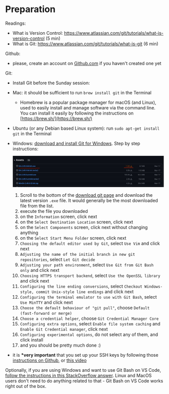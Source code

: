 # Preparation

Readings:

- What is Version Control: <https://www.atlassian.com/git/tutorials/what-is-version-control> (5 min)
- What is Git: <https://www.atlassian.com/git/tutorials/what-is-git> (6 min)

Github:

- please, create an account on [Github.com](https://github.com/) if you haven't created one yet

Git:

- Install Git before the Sunday session:

- Mac: it should be sufficient to run `brew install git` in the Terminal
  - Homebrew is a popular package manager for macOS (and Linux), used to easily install and manage software via the command line. You can install it easily by following the instructions on [https://brew.sh/](https://brew.sh/)
- Ubuntu (or any Debian based Linux system): run `sudo apt-get install git` in the Terminal
- Windows: [download and install Git for Windows](https://gitforwindows.org/). Step by step instructions:

  ![Git for Windows download page](./assets/git-windows.jpg)
  1. Scroll to the bottom of the [download git page](https://github.com/git-for-windows/git/releases/latest) and download the latest version `.exe` file. It would generally be the most downloaded file from the list.
  2. execute the file you downloaded
  3. on the `Information` screen, click next
  4. on the `Select Destination Location` screen, click next
  5. on the `Select Components` screen, click next without changing anything
  6. on the `Select Start Menu Folder` screen, click next
  7. `Choosing the default editor used by Git`, select `Use Vim` and click next
  8. `Adjusting the name of the initial branch in new git repositories`, select `Let Git decide`
  9. `Adjusting your path environment`, select `Use Git from Git Bash only` and click next
  10. `Choosing HTTPS transport backend`, select `Use the OpenSSL library` and click next
  11. `Configuring the line ending conversions`, select `Checkout Windows-style, commit Unix-style line endings` and click next
  12. `Configuring the terminal emulator to use with Git Bash`, select `Use MinTTY` and click next
  13. `Choose the default behaviour of "git pull"`, choose `Default (fast-forward or merge)`
  14. `Choose a credential helper`, choose `Git Credential Manager Core`
  15. `Configuring extra options`, select `Enable file system caching` and `Enable Git Credential manager`, click next
  16. `Configuring experimental options`, do not select any of them, and click install
  17. and you should be pretty much done :)

- it is **\*very important** that you set up your SSH keys by following those [instructions on Github](https://docs.github.com/en/free-pro-team@latest/github/authenticating-to-github/generating-a-new-ssh-key-and-adding-it-to-the-ssh-agent), or [this video](https://drive.google.com/file/d/1qDA4g3WcaHI_qbvOgB4cVLoVsi8HCcC2/view?usp=sharing)

Optionally, if you are using Windows and want to use Git Bash on VS Code, [follow the instructions in this StackOverflow answer](https://stackoverflow.com/a/50527994/1121986). Linux and MacOS users don't need to do anything related to that - Git Bash on VS Code works right out of the box.
